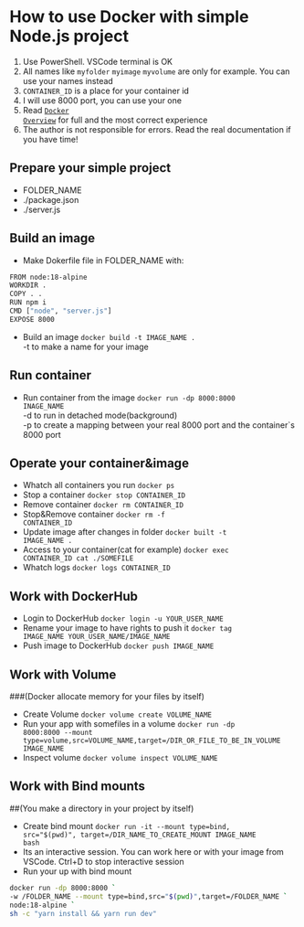 # How to use Docker with simple Node.js project
1. Use PowerShell. VSCode terminal is OK  
2. All names like <code>myfolder</code> <code>myimage</code> <code>myvolume</code> are only for example. You can use your names instead
3. <code>CONTAINER_ID</code> is a place for your container id
3. I will use 8000 port, you can use your one
4. Read <code><a href="https://docs.docker.com/get-started/overview/">Docker Overview</a></code> for full and the most correct experience
5. The author is not responsible for errors. Read the real documentation if you have time!

## Prepare your simple project 
- FOLDER_NAME
- ./package.json  
- ./server.js   

## Build an image
- Make Dokerfile file in FOLDER_NAME with:
``` bash
FROM node:18-alpine
WORKDIR .
COPY . . 
RUN npm i 
CMD ["node", "server.js"]
EXPOSE 8000
```
- Build an image <code>docker build -t IMAGE_NAME .</code>  
-t to make a name for your image

## Run container
- Run container from the image <code>docker run -dp 8000:8000 INAGE_NAME</code>  
-d to run in detached mode(background)  
-p to create a mapping between your real 8000 port and the container`s 8000 port

## Operate your container&image
- Whatch all containers you run             <code>docker ps</code>
- Stop a container                          <code>docker stop CONTAINER_ID</code>
- Remove container                          <code>docker rm CONTAINER_ID</code>
- Stop&Remove container                     <code>docker rm -f CONTAINER_ID</code>
- Update image after changes in folder      <code>docker built -t IMAGE_NAME .</code>
- Access to your container(cat for example) <code>docker exec CONTAINER_ID cat ./SOMEFILE</code>
- Whatch logs                               <code>docker logs CONTAINER_ID</code>

## Work with DockerHub  
- Login to DockerHub                          <code>docker login -u YOUR_USER_NAME</code>
- Rename your image to have rights to push it <code>docker tag IMAGE_NAME YOUR_USER_NAME/IMAGE_NAME</code>
- Push image to DockerHub                     <code>docker push IMAGE_NAME</code>

## Work with Volume
###(Docker allocate memory for your files by itself)
- Create Volume                           <code>docker volume create VOLUME_NAME</code>
- Run your app with somefiles in a volume <code>docker run -dp 8000:8000 --mount type=volume,src=VOLUME_NAME,target=/DIR_OR_FILE_TO_BE_IN_VOLUME IMAGE_NAME</code>
- Inspect volume                          <code>docker volume inspect VOLUME_NAME</code>

## Work with Bind mounts
##(You make a directory in your project by itself)
- Create bind mount <code>docker run -it --mount type=bind, src="$(pwd)", target=/DIR_NAME_TO_CREATE_MOUNT IMAGE_NAME bash</code>
- Its an interactive session. You can work here or with your image from VSCode. Ctrl+D to stop interactive session
- Run your up with bind mount 
``` bash
docker run -dp 8000:8000 `
-w /FOLDER_NAME --mount type=bind,src="$(pwd)",target=/FOLDER_NAME `
node:18-alpine `
sh -c "yarn install && yarn run dev"
```
